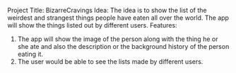 Project Title: BizarreCravings
Idea: The idea is to show the list of the weirdest and strangest things people have eaten all over the world. The app will show the things listed out by different users.
Features: 
1. The app will show the image of the person along with the thing he or she ate and also the description or the background history of the person eating it.
2. The user would be able to see the lists made by different users.